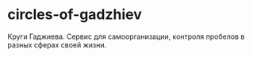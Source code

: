 # circles-of-gadzhiev

Круги Гаджиева.
Сервис для самоорганизации, контроля пробелов в разных сферах своей жизни.